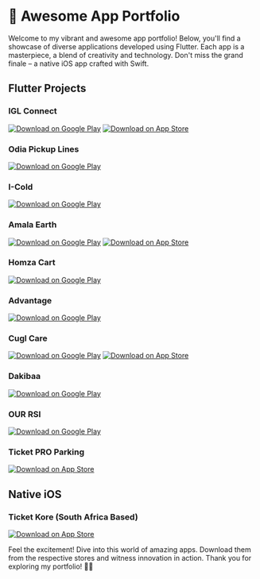 # 🚀 Awesome App Portfolio

Welcome to my vibrant and awesome app portfolio! Below, you'll find a showcase of diverse applications developed using Flutter. Each app is a masterpiece, a blend of creativity and technology. Don't miss the grand finale – a native iOS app crafted with Swift.

## Flutter Projects

### IGL Connect
[![Download on Google Play](https://img.shields.io/badge/Download_on_Google_Play-IGL_Connect-green?logo=google-play&logoColor=white&style=for-the-badge)](https://play.google.com/store/apps/details?id=com.CustomerApp)
[![Download on App Store](https://img.shields.io/badge/Download_on_App_Store-IGL_Connect-blue?logo=app-store&logoColor=white&style=for-the-badge)](https://apps.apple.com/in/app/igl-connect/id1147477099)

### Odia Pickup Lines
[![Download on Google Play](https://img.shields.io/badge/Download_on_Google_Play-Odia_Pickup_Lines-green?logo=google-play&logoColor=white&style=for-the-badge)](https://play.google.com/store/apps/details?id=com.sanoj.odiapickuplines)

### I-Cold
[![Download on Google Play](https://img.shields.io/badge/Download_on_Google_Play-I_Cold-green?logo=google-play&logoColor=white&style=for-the-badge)](https://play.google.com/store/apps/details?id=com.app.icold.icold)

### Amala Earth
[![Download on Google Play](https://img.shields.io/badge/Download_on_Google_Play-Amala_Earth-green?logo=google-play&logoColor=white&style=for-the-badge)](https://play.google.com/store/apps/details?id=com.amala.earth)
[![Download on App Store](https://img.shields.io/badge/Download_on_App_Store-Amala_Earth-blue?logo=app-store&logoColor=white&style=for-the-badge)](https://apps.apple.com/in/app/amala-earth/id1591399697)

### Homza Cart
[![Download on Google Play](https://img.shields.io/badge/Download_on_Google_Play-Homza_Cart-green?logo=google-play&logoColor=white&style=for-the-badge)](https://play.google.com/store/apps/details?id=in.homzacart)

### Advantage
[![Download on Google Play](https://img.shields.io/badge/Download_on_Google_Play-Advantage-green?logo=google-play&logoColor=white&style=for-the-badge)](https://play.google.com/store/apps/details?id=app.advn.advantage)

### Cugl Care
[![Download on Google Play](https://img.shields.io/badge/Download_on_Google_Play-Cugl_Care-green?logo=google-play&logoColor=white&style=for-the-badge)](https://play.google.com/store/apps/details?id=com.cugl_connect.cugl_connect)
[![Download on App Store](https://img.shields.io/badge/Download_on_App_Store-Cugl_Care-blue?logo=app-store&logoColor=white&style=for-the-badge)](https://apps.apple.com/in/app/cugl-care/id6469044971)

### Dakibaa
[![Download on Google Play](https://img.shields.io/badge/Download_on_Google_Play-Dakibaa-green?logo=google-play&logoColor=white&style=for-the-badge)](https://play.google.com/store/apps/details?id=com.Party.partyapp)

### OUR RSI
[![Download on Google Play](https://img.shields.io/badge/Download_on_Google_Play-OUR_RSI-green?logo=google-play&logoColor=white&style=for-the-badge)](https://play.google.com/store/apps/details?id=com.ourrsidubai.e_waste)

### Ticket PRO Parking
[![Download on App Store](https://img.shields.io/badge/Download_on_App_Store-Ticket_PRO_Parking-blue?logo=app-store&logoColor=white&style=for-the-badge)](https://apps.apple.com/in/app/ticketpro-parking/id1615407640)

## Native iOS

### Ticket Kore (South Africa Based)
[![Download on App Store](https://img.shields.io/badge/Download_on_App_Store-Ticket_Kore-blue?logo=app-store&logoColor=white&style=for-the-badge)](https://apps.apple.com/us/app/itunes-connect/id376771144)

Feel the excitement! Dive into this world of amazing apps. Download them from the respective stores and witness innovation in action. Thank you for exploring my portfolio! 🚀✨
